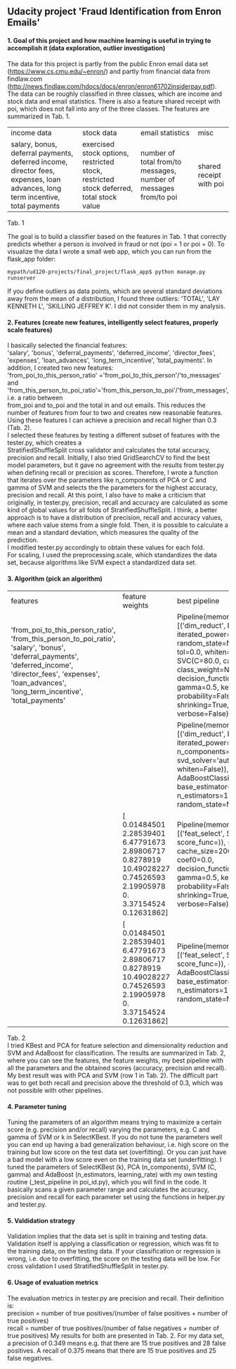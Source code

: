 ## Udacity project 'Fraud Identification from Enron Emails'



#### 1. Goal of this project and how machine learning is useful in trying to accomplish it (data exploration, outlier investigation)

The data for this project is partly from the public Enron email data set (https://www.cs.cmu.edu/~enron/) and partly 
from financial data from findlaw.com (http://news.findlaw.com/hdocs/docs/enron/enron61702insiderpay.pdf). 
The data can be roughly classified in three classes, which are income and stock data and email statistics. 
There is also a feature shared receipt with poi, which does not fall into any of the three classes. 
The features are summarized in Tab. 1.  
<table>  
    <tr>
        <td>income data </td> 
        <td> stock data </td>  
        <td> email statistics </td> 
        <td> misc </td> </tr>
    <tr>
        <td>salary, bonus, deferral payments, deferred income, 
        director fees, expenses, loan advances, long term incentive,
        total payments
        </td> 
        <td> exercised stock options, restricted stock, 
        restricted stock deferred, total stock value 
        </td>
        <td>number of total from/to messages, number of messages
        from/to 
        poi
        </td>
        <td> shared receipt with poi 
     <tr>
</table>
Tab. 1

The goal is to build a classifier based on the features in Tab. 1 that correctly predicts 
whether a person is involved in fraud or not (poi = 1 or poi = 0).
To visualize the data I wrote a small web app, which you can run from the flask_app folder:
```
mypath/ud120-projects/final_project/flask_app$ python manage.py runserver
```  
If you define outliers as data points, which are several standard deviations away from the mean of a distribution, 
I found three outliers:  'TOTAL', 'LAY KENNETH L', 'SKILLING JEFFREY K'. I did not consider them in my analysis. 


#### 2. Features (create new features, intelligently select features, properly scale features)
I basically selected the financial features:
<br> 
'salary', 'bonus', 'deferral_payments', 'deferred_income', 'director_fees', 'expenses', 'loan_advances', 
'long_term_incentive', 'total_payments'. In addition, I created two new features:
<br> 
'from_poi_to_this_person_ratio' ='from_poi_to_this_person'/'to_messages' and 
'from_this_person_to_poi_ratio'='from_this_person_to_poi'/'from_messages', i.e. a ratio between  
from_poi and to_poi and the total in and out emails. This reduces the number of features from four to two 
and creates new reasonable features. 
Using these features I can achieve a precision and recall higher than 0.3 (Tab. 2).       
I selected these features by testing a different subset of features with the tester.py, which creates a  
StratifiedShuffleSplit cross validator and calculates the total accuracy, precision and recall.
Initially, I also tried GridSearchCV to find the best model parameters, but it gave no agreement with the results 
from tester.py when defining recall or precision as scores. Therefore, I wrote a function that iterates over the 
parameters like n_components of PCA or C and gamma of SVM and selects the the parameters for the highest accuracy, 
precision and recall.
At this point, I also have to make a criticism that originally, in tester.py, precision, recall 
and accuracy are calculated as some kind of global values for all folds of StratifiedShuffleSplit. I think, a better 
approach is to have a distribution of precision, recall and accuracy values, where each value stems from a single fold.
Then, it is possible to calculate a mean and a standard deviation, which measures the quality of the prediction.        
I modified tester.py accordingly to obtain these values for each fold.   
For scaling, I used the preprocessing.scale, which standardizes the data set, because algorithms like SVM expect a 
standardized data set.   

#### 3. Algorithm (pick an algorithm)
<table>  
    <tr>
        <td> features </td> 
        <td> feature weights </td>  
        <td> best pipeline </td> 
        <td> accuracy </td> 
        <td> precision </td> 
        <td> recall </td> 
    </tr>
    <tr>
        <td> 'from_poi_to_this_person_ratio', 'from_this_person_to_poi_ratio',
             'salary', 'bonus', 'deferral_payments', 'deferred_income', 'director_fees', 'expenses', 'loan_advances', 
             'long_term_incentive', 'total_payments'</td> 
        <td>  </td>  
        <td> Pipeline(memory=None,
             steps=[('dim_reduct', PCA(copy=True, iterated_power='auto', n_components=3, random_state=None,
             svd_solver='auto', tol=0.0, whiten=False)), ('clf', SVC(C=80.0, cache_size=200, class_weight=None, coef0=0.0,
             decision_function_shape='ovr', degree=3, gamma=0.5, kernel='rbf',
             max_iter=-1, probability=False, random_state=None, shrinking=True,
             tol=0.001, verbose=False))])
         </td> 
        <td> 0.860 +/- 0.033 </td> 
        <td> 0.423 +/- 0.131 </td> 
        <td> 0.454 +/- 0.108 </td> 
     <tr>
     <tr>
        <td>  </td> 
        <td>  </td>  
        <td> Pipeline(memory=None,
             steps=[('dim_reduct', PCA(copy=True, iterated_power='auto', n_components=11, random_state=None,
             svd_solver='auto', tol=0.0, whiten=False)), ('clf', AdaBoostClassifier(algorithm='SAMME.R', base_estimator=None,
             learning_rate=1.0, n_estimators=100, random_state=None))])
       </td> 
        <td> 0.823 +/- 0.011 </td> 
        <td> 0.243 +/- 0.091 </td> 
        <td> 0.266 +/- 0.104 </td> 
     <tr>
     <tr>
        <td>  </td> 
        <td> [  0.01484501   2.28539401   6.47791673   2.89806717   0.8278919
             10.49028227   0.74526593   2.19905978   0.           3.37154524
             0.12631862] 
        </td>  
        <td> Pipeline(memory=None, steps=[('feat_select', SelectKBest(k=3, score_func=<function f_classif at 0x7f23a5265ae8>)), 
            ('clf', SVC(C=50.0, cache_size=200, class_weight=None, coef0=0.0,
             decision_function_shape='ovr', degree=3, gamma=0.5, kernel='rbf',
             max_iter=-1, probability=False, random_state=None, shrinking=True,
             tol=0.001, verbose=False))])     
        </td> 
        <td> 0.877 +/- 0.012 </td> 
        <td> 0.449 +/- 0.133 </td> 
        <td> 0.173 +/- 0.054 </td> 
     <tr>
     <tr>
        <td>  </td> 
        <td> [  0.01484501   2.28539401   6.47791673   2.89806717   0.8278919
             10.49028227   0.74526593   2.19905978   0.           3.37154524
             0.12631862]
        </td>  
        <td> Pipeline(memory=None, steps=[('feat_select', SelectKBest(k=7, score_func=<function f_classif at 0x7f57d1cf0ae8>)), 
             ('clf', AdaBoostClassifier(algorithm='SAMME.R', base_estimator=None,
             learning_rate=1.5, n_estimators=100, random_state=None))])   
        </td> 
        <td> 0.851 +/- 0.027 </td> 
        <td> 0.351 +/- 0.136 </td> 
        <td> 0.292 +/- 0.091 </td> 
     <tr>
</table>
Tab. 2
<br>
I tried KBest and PCA for feature selection and dimensionality reduction and SVM and AdaBoost for classification.
The results are summarized in Tab. 2, where you can see the features, the feature weights, my best pipeline with all 
the parameters and the obtained scores (accuracy, precision and recall). My best result was with PCA and SVM 
(row 1 in Tab. 2). The difficult part was to get both recall and precision above the threshold of 0.3, which was not 
possible with other pipelines.    

#### 4. Parameter tuning
Tuning the parameters of an algorithm means trying to maximize a certain score (e.g. precision and/or recall) varying 
the parameters, e.g. C and gamma of SVM or k in SelectKBest.
If you do not tune the parameters well you can end up having a bad generalization behaviour, i.e. high score on the 
training but low score on the test data set (overfitting). Or you can just have a bad model with a low score even on the
training data set (underfitting). I tuned the parameters of SelectKBest (k), PCA (n_components), SVM (C, gamma) and 
AdaBoost (n_estimators, learning_rate) with my own testing routine (_test_pipeline in poi_id.py), which you will find 
in the code. It basically scans a given parameter range and calculates the accuracy, precision and recall for each 
parameter set using the functions in helper.py and tester.py.    

#### 5. Valdidation strategy
Validation implies that the data set is split in training and testing data. Validation itself is applying 
a classification or regression, which was fit to the training data, on the testing data. If your classification or 
regression is wrong, i.e. due to overfitting, the score on the testing data will be low.
For cross validation I used StratifiedShuffleSplit in tester.py. 

#### 6. Usage of evaluation metrics
The evaluation metrics in tester.py are precision and recall. Their definition is:
<br>
precision = number of true positives/(number of false positives + number of true positives)
<br>
recall = number of true positives/(number of false negatives + number of true positives)
My results for both are presented in Tab. 2. 
For my data set, a precision of 0.349 means e.g. that there are 15 true positives and 28 false positives. 
A recall of 0.375 means that there are 15 true positives and 25 false negatives.

